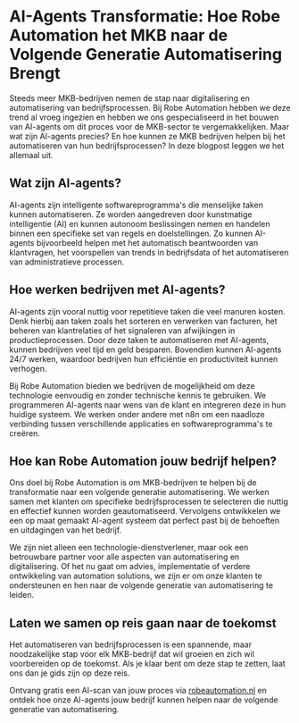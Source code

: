 # AI-Agents Transformatie: Hoe Robe Automation het MKB naar de Volgende Generatie Automatisering Brengt

Steeds meer MKB-bedrijven nemen de stap naar digitalisering en automatisering van bedrijfsprocessen. Bij Robe Automation hebben we deze trend al vroeg ingezien en hebben we ons gespecialiseerd in het bouwen van AI-agents om dit proces voor de MKB-sector te vergemakkelijken. Maar wat zijn AI-agents precies? En hoe kunnen ze MKB bedrijven helpen bij het automatiseren van hun bedrijfsprocessen? In deze blogpost leggen we het allemaal uit. 

## Wat zijn AI-agents?

AI-agents zijn intelligente softwareprogramma's die menselijke taken kunnen automatiseren. Ze worden aangedreven door kunstmatige intelligentie (AI) en kunnen autonoom beslissingen nemen en handelen binnen een specifieke set van regels en doelstellingen. Zo kunnen AI-agents bijvoorbeeld helpen met het automatisch beantwoorden van klantvragen, het voorspellen van trends in bedrijfsdata of het automatiseren van administratieve processen.

## Hoe werken bedrijven met AI-agents?

AI-agents zijn vooral nuttig voor repetitieve taken die veel manuren kosten. Denk hierbij aan taken zoals het sorteren en verwerken van facturen, het beheren van klantrelaties of het signaleren van afwijkingen in productieprocessen. Door deze taken te automatiseren met AI-agents, kunnen bedrijven veel tijd en geld besparen. Bovendien kunnen AI-agents 24/7 werken, waardoor bedrijven hun efficiëntie en productiviteit kunnen verhogen. 

Bij Robe Automation bieden we bedrijven de mogelijkheid om deze technologie eenvoudig en zonder technische kennis te gebruiken. We programmeren AI-agents naar wens van de klant en integreren deze in hun huidige systeem. We werken onder andere met n8n om een naadloze verbinding tussen verschillende applicaties en softwareprogramma's te creëren.

## Hoe kan Robe Automation jouw bedrijf helpen?

Ons doel bij Robe Automation is om MKB-bedrijven te helpen bij de transformatie naar een volgende generatie automatisering. We werken samen met klanten om specifieke bedrijfsprocessen te selecteren die nuttig en effectief kunnen worden geautomatiseerd. Vervolgens ontwikkelen we een op maat gemaakt AI-agent systeem dat perfect past bij de behoeften en uitdagingen van het bedrijf. 

We zijn niet alleen een technologie-dienstverlener, maar ook een betrouwbare partner voor alle aspecten van automatisering en digitalisering. Of het nu gaat om advies, implementatie of verdere ontwikkeling van automation solutions, we zijn er om onze klanten te ondersteunen en hen naar de volgende generatie van automatisering te leiden.

## Laten we samen op reis gaan naar de toekomst

Het automatiseren van bedrijfsprocessen is een spannende, maar noodzakelijke stap voor elk MKB-bedrijf dat wil groeien en zich wil voorbereiden op de toekomst. Als je klaar bent om deze stap te zetten, laat ons dan je gids zijn op deze reis. 

Ontvang gratis een AI-scan van jouw proces via [robeautomation.nl](http://www.robeautomation.nl) en ontdek hoe onze AI-agents jouw bedrijf kunnen helpen naar de volgende generatie van automatisering.
